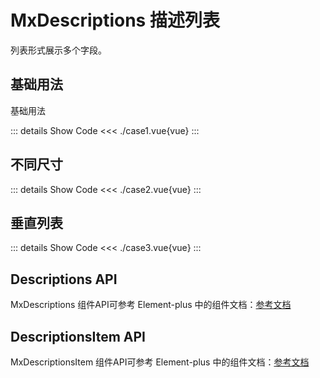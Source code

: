 # MxDescriptions 描述列表
列表形式展示多个字段。
<br/>


<script lang="ts" setup>
import case1 from './case1.vue'
import case2 from './case2.vue'
import case3 from './case3.vue'
</script>


## 基础用法
基础用法

<case1></case1>

::: details Show Code
<<< ./case1.vue{vue}
:::


## 不同尺寸

<case2></case2>

::: details Show Code
<<< ./case2.vue{vue}
:::


## 垂直列表

<case3></case3>
 
::: details Show Code
<<< ./case3.vue{vue}
:::


## Descriptions API
MxDescriptions 组件API可参考 Element-plus 中的组件文档：[参考文档](https://element-plus.org/zh-CN/component/descriptions.html#descriptions-api)


## DescriptionsItem API
MxDescriptionsItem 组件API可参考 Element-plus 中的组件文档：[参考文档](https://element-plus.org/zh-CN/component/descriptions.html#descriptionsitem-api)

